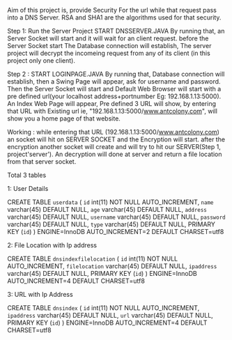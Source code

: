 Aim of this project is, provide Security For the url while that request pass into a DNS Server.
RSA and SHA1 are the algorithms used for that security.

Step 1: Run the Server Project 
START DNSSERVER.JAVA
By running that, an Server Socket will start and it will wait for an client request.
before the Server Socket start The Database connection will establish, The server project will 
decrypt the incomeing request from any of its client (in this project only one client).

Step 2 :
START LOGINPAGE.JAVA
By running that, Database connection will establish, then a Swing Page will appear, ask for username and password.
Then the Server Socket will start and Default Web Browser will start with a pre defined url(your localhost address+portnumber Eg: 192.168.1.13:5000).
An Index Web Page will appear, Pre defined 3 URL will show, by entering that URL with Existing url ie, "192.168.1.13:5000/www.antcolony.com",
will show you a home page of that website.

Working : while entering that URL (192.168.1.13:5000/www.antcolony.com) an socket will hit on SERVER SOCKET and the Encryption will start.
after the encryption another socket will create and will try to hit our SERVER(Step 1, project'server'). 
An decryption will done at server and return a file location from that server socket.

Total 3 tables

1: User Details

CREATE TABLE `userdata` (
  `id` int(11) NOT NULL AUTO_INCREMENT,
  `name` varchar(45) DEFAULT NULL,
  `age` varchar(45) DEFAULT NULL,
  `address` varchar(45) DEFAULT NULL,
  `username` varchar(45) DEFAULT NULL,
  `password` varchar(45) DEFAULT NULL,
  `type` varchar(45) DEFAULT NULL,
  PRIMARY KEY (`id`)
) ENGINE=InnoDB AUTO_INCREMENT=2 DEFAULT CHARSET=utf8

2: File Location with Ip address

CREATE TABLE `dnsindexfilelocation` (
  `id` int(11) NOT NULL AUTO_INCREMENT,
  `filelocation` varchar(45) DEFAULT NULL,
  `ipaddress` varchar(45) DEFAULT NULL,
  PRIMARY KEY (`id`)
) ENGINE=InnoDB AUTO_INCREMENT=4 DEFAULT CHARSET=utf8

3: URL with Ip Address

CREATE TABLE `dnsindex` (
  `id` int(11) NOT NULL AUTO_INCREMENT,
  `ipaddress` varchar(45) DEFAULT NULL,
  `url` varchar(45) DEFAULT NULL,
  PRIMARY KEY (`id`)
) ENGINE=InnoDB AUTO_INCREMENT=4 DEFAULT CHARSET=utf8
